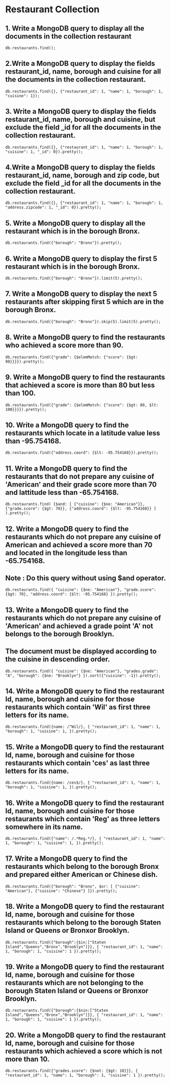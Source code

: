 # Restaurant Collection

## 1. Write a MongoDB query to display all the documents in the collection restaurant
`db.restaurants.find();`

## 2.Write a MongoDB query to display the fields restaurant_id, name, borough and cuisine for all the documents in the collection restaurant.
`db.restaurants.find({}, {"restaurant_id": 1, "name": 1, "borough": 1, "cuisine": 1});`

## 3. Write a MongoDB query to display the fields restaurant_id, name, borough and cuisine, but exclude the field _id for all the documents in the collection restaurant.
`db.restaurants.find({}, {"restaurant_id": 1, "name": 1, "borough": 1, "cuisine": 1, "_id": 0}).pretty();`

## 4.Write a MongoDB query to display the fields restaurant_id, name, borough and zip code, but exclude the field _id for all the documents in the collection restaurant.
`db.restaurants.find({}, {"restaurant_id": 1, "name": 1, "borough": 1, "address.zipcode": 1, "_id": 0}).pretty();`

## 5. Write a MongoDB query to display all the restaurant which is in the borough Bronx.
`db.restaurants.find({"borough": "Bronx"}).pretty();`

## 6. Write a MongoDB query to display the first 5 restaurant which is in the borough Bronx.
`db.restaurants.find({"borough": "Bronx"}).limit(5).pretty();`

## 7. Write a MongoDB query to display the next 5 restaurants after skipping first 5 which are in the borough Bronx.
`db.restaurants.find({"borough": "Bronx"}).skip(5).limit(5).pretty();`

## 8. Write a MongoDB query to find the restaurants who achieved a score more than 90.
`db.restaurants.find({"grade": {$elemMatch: {"score": {$gt: 90}}}}).pretty();`

## 9. Write a MongoDB query to find the restaurants that achieved a score is more than 80 but less than 100.
`db.restaurants.find({"grade": {$elemMatch: {"score": {$gt: 80, $lt: 100}}}}).pretty();`

## 10. Write a MongoDB query to find the restaurants which locate in a latitude value less than -95.754168.
`db.restaurants.find({"address.coord": {$lt: -95.754168}}).pretty();`

## 11. Write a MongoDB query to find the restaurants that do not prepare any cuisine of 'American' and their grade score more than 70 and lattitude less than -65.754168.
`db.restaurants.find(
    {$and: [
        {"cuisine": {$ne: "American"}},
        {"grade.score": {$gt: 70}},
        {"address.coord": {$lt: -95.754168}}
    ]
  ).pretty();`

## 12. Write a MongoDB query to find the restaurants which do not prepare any cuisine of American and achieved a score more than 70 and located in the longitude less than -65.754168.
## Note : Do this query without using $and operator.
`db.restaurants.find({
        "cuisine": {$ne: "American"},
        "grade.score": {$gt: 70},
        "address.coord": {$lt: -95.754168}
  }).pretty();`

## 13. Write a MongoDB query to find the restaurants which do not prepare any cuisine of 'American' and achieved a grade point 'A' not belongs to the borough Brooklyn.
## The document must be displayed according to the cuisine in descending order.
`db.restaurants.find({
        "cuisine": {$ne: "American"},
        "grades.grade": "A",
        "borough": {$ne: "Brooklyn"}
}).sort({"cuisine": -1}).pretty();`

## 14. Write a MongoDB query to find the restaurant Id, name, borough and cuisine for those restaurants which contain 'Wil' as first three letters for its name.
`db.restaurants.find({name: /^Wil/}, {
  "restaurant_id": 1,
  "name": 1,
  "borough": 1,
  "cuisine": 1,
}).pretty();`

## 15. Write a MongoDB query to find the restaurant Id, name, borough and cuisine for those restaurants which contain 'ces' as last three letters for its name.
`db.restaurants.find({name: /ces$/}, {
  "restaurant_id": 1,
  "name": 1,
  "borough": 1,
  "cuisine": 1,
}).pretty();
`

## 16. Write a MongoDB query to find the restaurant Id, name, borough and cuisine for those restaurants which contain 'Reg' as three letters somewhere in its name.
`db.restaurants.find({"name": /.*Reg.*/}, {
  "restaurant_id": 1,
  "name": 1,
  "borough": 1,
  "cuisine": 1,
}).pretty();
`

## 17. Write a MongoDB query to find the restaurants which belong to the borough Bronx and prepared either American or Chinese dish.
`db.restaurants.find({"borough": "Bronx", $or: [
  {"cuisine": "American"},
  {"cuisine": "Chinese"}
  ]}).pretty();
`

## 18. Write a MongoDB query to find the restaurant Id, name, borough and cuisine for those restaurants which belong to the borough Staten Island or Queens or Bronxor Brooklyn.
`db.restaurants.find({"borough":{$in:["Staten Island","Queens","Bronx","Brooklyn"]}}, {
  "restaurant_id": 1,
  "name": 1,
  "borough": 1,
  "cuisine": 1
}).pretty();`

## 19. Write a MongoDB query to find the restaurant Id, name, borough and cuisine for those restaurants which are not belonging to the borough Staten Island or Queens or Bronxor Brooklyn.
`db.restaurants.find({"borough":{$nin:["Staten Island","Queens","Bronx","Brooklyn"]}}, {
  "restaurant_id": 1,
  "name": 1,
  "borough": 1,
  "cuisine": 1
}).pretty();`

## 20. Write a MongoDB query to find the restaurant Id, name, borough and cuisine for those restaurants which achieved a score which is not more than 10.
`db.restaurants.find({"grades.score": {$not: {$gt: 10}}}, {
  "restaurant_id": 1,
  "name": 1,
  "borough": 1,
  "cuisine": 1
}).pretty();`

